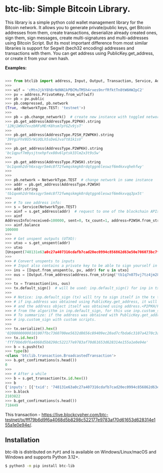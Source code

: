 btc-lib: Simple Bitcoin Library.
=======================

This library is a simple python cold wallet management library for the Bitcoin network. It allows you to generate private/public keys, get Bitcoin addresses from them, create transactions, deserialize already created ones, sign them, sign messages, create multi-signatures and multi-addresses using Bitcoin Script. But its most important difference from most similar libraries is support for Segwit (bech32 encoding) addresses and transactions with them. You can get address using PublicKey.get_address, or create it from your own hash.

**Examples:**

``` python

>>> from btclib import address, Input, Output, Transaction, Service, AddressType, NetworkType
>>>
>>> wif = 'cMtnJjkY8hBrNdNN1kPBCMuTM5h4rxes9nrfRfktTn8tW6HW2pC2'
>>> pv = address.PrivateKey.from_wif(wif)
>>> pb = pv.public
>>> pb.compressed, pb.network
(True, <NetworkType.TEST: 'testnet'>)
>>>
>>> pb = pb.change_network()  # create new instance with toggled network
>>> pb.get_address(AddressType.P2PKH).string
'12Nj1W9U7xvzbRFsMErK8hsm7pYGZv9jsT'
>>>
>>> pb.get_address(AddressType.P2SH_P2WPKH).string
'39YgiFhV8U5rWiUQLh5sDeGJvaft81k1sV'
>>>
>>> pb.get_address(AddressType.P2WPKH).string
'bc1qpuf7m9ysjtnxhpfvx80v6lptsk33lm2x3t9s5w'
>>>
>>> pb.get_address(AddressType.P2WSH).string
'bc1qxmh2drh6xsqyr5m4c8f72fwmqskmgk0rdqtggn6leswzf6m4kxvqhehfwy'
>>>
>>>
>>> pb.network = NetworkType.TEST  # change network in same instance
>>> addr = pb.get_address(AddressType.P2WSH)
>>> addr.string
'tb1qxmh2drh6xsqyr5m4c8f72fwmqskmgk0rdqtggn6leswzf6m4kxvqq3px5t'
>>>
>>> # To see address info:
>>> s = Service(NetworkType.TEST)
>>> ainf = s.get_address(addr)  # request to one of the blockchain APIs
>>> ainf
AddressInfo(received=100000, sent=0, tx_count=1, address=P2WSH.from_string('tb1qxmh2drh6xsqyr5m4c8f72fwmqskmgk0rdqtggn6leswzf6m4kxvqq3px5t'))
>>> ainf.balance
100000
>>>
>>> # Get unspent outputs (UTXO):
>>> utxo = s.get_unspent(addr)
>>> utxo
[Unspent(748131e63a0c27a407316cdafb7cad20ec0994c856862d63e50e706073bc7f00, 0, 100000, block=2103815, address=P2WSH('tb1qxmh2drh6xsqyr5m4c8f72fwmqskmgk0rdqtggn6leswzf6m4kxvqq3px5t'))]
>>>
>>> # Convert unspents to inputs
>>> # Input also contains a private key to be able to sign yourself in a transaction
>>> ins = [Input.from_unspent(u, pv, addr) for u in utxo]
>>> ous = [Output.from_address(address.from_string('tb1q7n075vj7tz4jm28zky7dzknuxujzl5vt6pxkz4'), 90000)]
>>>
>>> tx = Transaction(ins, ous)
>>> tx.default_sign()  # will be used: inp.default_sign() for inp in tx.inputs
>>>
>>> # Notice: inp.default_sign (tx) will try to sign itself in the tx transaction (set the desired inp.script / inp.witness value),
>>> # if inp.address was obtained using PublicKey.get_address, it will succeed, but if the address hash was generated by your custom script,
>>> # and the address object itself was obtained using address.<P2PKH/P2SH/P2WPKH/P2WSH>.from_hash, maybe the signature algorithm will differ
>>> # from the algorithm in inp.default_sign, for this use inp.custom_sign(script=Script(...), witness=Script(...)).
>>> # To summarize: if the address was obtained with PublicKey.get_address(), Input.default_sign will be able to sign it otherwise, use
>>> # inp.custom_sign with custom scripts.
>>>
>>> tx.serialize().hex()
'02000000000101007fbc7360700ee5632d8656c89409ec20ad7cfbda6c3107a4270c3ae63181740000000000ffffffff01905f010000000000160014f4dfea325e58ab2da8e2b13cd...'
>>> tx.id.hex()
'fff79b6d9f6a4068d5b8298c522177e9783af70d61653d628314e155a1e0e94e'
>>> b = s.push(tx)
>>> type(b)
<class 'btclib.transaction.BroadcastedTransaction'>
>>> b.get_confirmations(s.head())
0
>>>
>>> # After a while
>>> b = s.get_transaction(tx.id.hex())
>>> b
{'inputs': [{'txid': '748131e63a0c27a407316cdafb7cad20ec0994c856862d63e50e706073bc7f00', 'vout': 0, 'amount': 100000, 'script': '', 'witness': '473044022072909d3facf0377c1eee3b0000798ca0e76146777a026fd39cbe9307c3d73bb2022007d468e6f9985854d223a5f7742c6f312a48b4cdf9b64a46a6abb75939baf1830125512102e7b47c65a13f84fc934367d3d5be65015f62a56ab103d49df6aa25dacf540c0351ae', 'sequence': 4294967295}], 'outputs': [{'pkscript': '0014f4dfea325e58ab2da8e2b13cd15a7c37242fd18b', 'amount': 90000}], 'version': 2, 'locktime': 0}
>>> b.block
2103822
>>> b.get_confirmations(s.head())
718449
```

This transaction - https://live.blockcypher.com/btc-testnet/tx/fff79b6d9f6a4068d5b8298c522177e9783af70d61653d628314e155a1e0e94e/.

Installation
------------

btc-lib is distributed on `PyPI` and is available on Windows/Linux/macOS
and Windows and supports Python 3.12+.

```bash
$ python3 -m pip install btc-lib
```